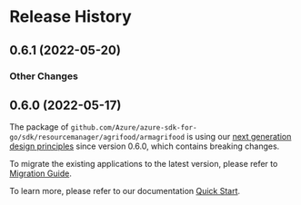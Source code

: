 # Release History

## 0.6.1 (2022-05-20)
### Other Changes


## 0.6.0 (2022-05-17)

The package of `github.com/Azure/azure-sdk-for-go/sdk/resourcemanager/agrifood/armagrifood` is using our [next generation design principles](https://azure.github.io/azure-sdk/general_introduction.html) since version 0.6.0, which contains breaking changes.

To migrate the existing applications to the latest version, please refer to [Migration Guide](https://aka.ms/azsdk/go/mgmt/migration).

To learn more, please refer to our documentation [Quick Start](https://aka.ms/azsdk/go/mgmt).